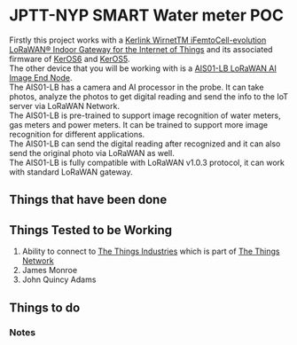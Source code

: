 # JPTT-NYP SMART Water meter POC
Firstly this project works with a [Kerlink WirnetTM iFemtoCell-evolution LoRaWAN® Indoor Gateway for the Internet of Things](https://wikikerlink.fr/wirnet-productline/lib/exe/fetch.php?media=documentation:commercial_leaflet_ifemtocell-evolution_2.9.pdf) and its associated firmware of [KerOS6](https://keros.docs.kerlink.com/) and [KerOS5](https://wikikerlink.fr/wirnet-productline/doku.php?id=wiki:quickstart:quickstart_ifevo).
<br>
The other device that you will be working with is a [AIS01-LB LoRaWAN AI Image End Node](https://www.dropbox.com/scl/fo/cbhhihqz5pknkdnkqoze7/AKYgsyGJRknqMeUeeOHVLyE?dl=0&e=1&preview=Datasheet_AIS01-xB+%26+AIS01-xS_AI+Image+End+Node.pdf&rlkey=eq9oz658wa7xck0ozov8cai6o&st=bgbipr23). 
<br>
The AIS01-LB has a camera and AI processor in the probe. It can take photos, analyze the photos to get digital reading and send the info to the IoT server via LoRaWAN Network.<br>
The AIS01-LB is pre-trained to support image recognition of water meters, gas meters and power meters. It can be trained to support more image recognition for different applications.<br>
The AIS01-LB can send the digital reading after recognized and it can also send the original photo via LoRaWAN as well.<br>
The AIS01-LB is fully compatible with LoRaWAN v1.0.3 protocol, it can work with standard LoRaWAN gateway.

## Things that have been done

## Things Tested to be Working
  1. Ability to connect to [The Things Industries](https://www.thethingsindustries.com/) which is part of [The Things Network](https://www.thethingsnetwork.org/)
  2. James Monroe
  3. John Quincy Adams

## Things to do

### Notes
